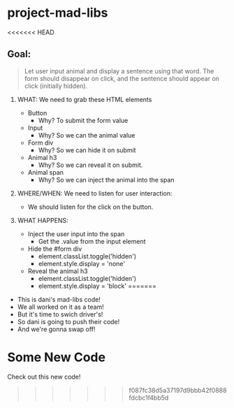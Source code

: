 # project-mad-libs

<<<<<<< HEAD
## Goal:

> Let user input animal and display a sentence using that word. The form should disappear on click, and the sentence should appear on click (initially hidden). 

1) WHAT: We need to grab these HTML elements
    - Button
        - Why? To submit the form value
    - Input
        - Why? So we can the animal value
    - Form div
        - Why? So we can hide it on submit
    - Animal h3
        - Why? So we can reveal it on submit.
    - Animal span
        - Why? So we can inject the animal into the span

2) WHERE/WHEN: We need to listen for user interaction:
    - We should listen for the click on the button.

3) WHAT HAPPENS: 
    - Inject the user input into the span
        - Get the .value from the input element
    - Hide the #form div
        - element.classList.toggle('hidden')
        - element.style.display = 'none'
    - Reveal the animal h3
        - element.classList.toggle('hidden')
        - element.style.display = 'block'
=======
- This is dani's mad-libs code!
- We all worked on it as a team!
- But it's time to swich driver's!
- So dani is going to push their code!
- And we're gonna swap off!

# Some New Code

Check out this new code!
>>>>>>> f087fc38d5a37197d9bbb42f0888fdcbc1f4bb5d
